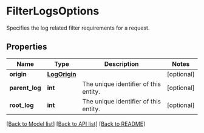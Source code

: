 # FilterLogsOptions

Specifies the log related filter requirements for a request.
## Properties
Name | Type | Description | Notes
------------ | ------------- | ------------- | -------------
**origin** | [**LogOrigin**](LogOrigin.md) |  | [optional] 
**parent_log** | **int** | The unique identifier of this entity. | [optional] 
**root_log** | **int** | The unique identifier of this entity. | [optional] 

[[Back to Model list]](../README.md#documentation-for-models) [[Back to API list]](../README.md#documentation-for-api-endpoints) [[Back to README]](../README.md)


